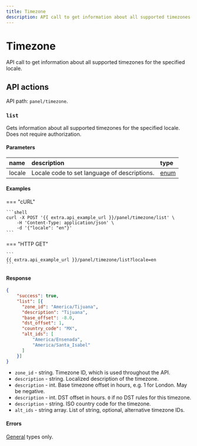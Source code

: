 ```yaml
---
title: Timezone
description: API call to get information about all supported timezones for the specified locale.
---
```


# Timezone

API call to get information about all supported timezones for the specified locale.


## API actions

API path: `panel/timezone`.

### `list`

Gets information about all supported timezones for the specified locale. Does not require authorization.

#### Parameters

| name   | description                                  | type                                                    |
|:-------|:---------------------------------------------|:--------------------------------------------------------|
| locale | Locale code to set language of descriptions. | [enum](../../backend-api/getting-started/introduction.md#data-types) |

#### Examples

=== "cURL"

    ```shell
    curl -X POST '{{ extra.api_example_url }}/panel/timezone/list' \
        -H 'Content-Type: application/json' \
        -d '{"locale": "en"}'
    ```

=== "HTTP GET"

    ```
    {{ extra.api_example_url }}/panel/timezone/list?locale=en
    ```

#### Response

```json
{
    "success": true,
    "list": [{
      "zone_id": "America/Tijuana",
      "description": "Tijuana",
      "base_offset": -8.0,
      "dst_offset": 1,
      "country_code": "MX",
      "alt_ids": [
          "America/Ensenada",
          "America/Santa_Isabel"
      ]
    }]
}
```

* `zone_id` - string. Timezone ID, which is used throughout the API.
* `description` - string. Localized description of the timezone.
* `description` - int. Base timezone offset in hours, e.g. 1 for London. May be negative.
* `description` - int. DST offset in hours. `0` if no DST rules for this timezone.
* `description` - string. ISO country code for the timezone.
* `alt_ids` - string array. List of string, optional, alternative timezone IDs.

#### Errors

[General](../../backend-api/getting-started/introduction.md#error-codes) types only.
